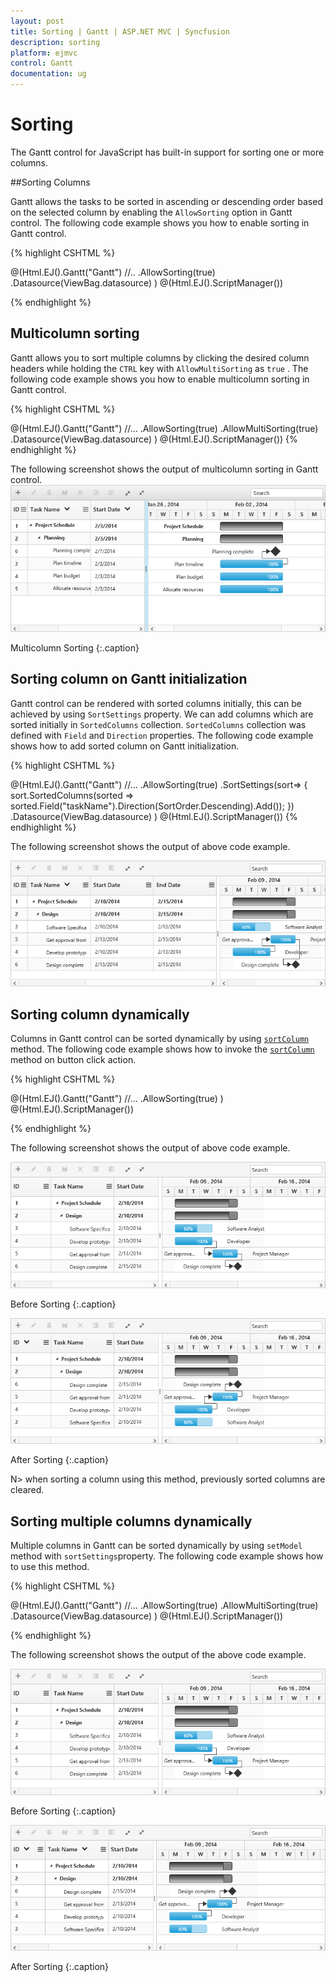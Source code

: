```yaml
---
layout: post
title: Sorting | Gantt | ASP.NET MVC | Syncfusion
description: sorting
platform: ejmvc
control: Gantt
documentation: ug
---
```


# Sorting

The Gantt control for JavaScript has built-in support for sorting one or more columns.

##Sorting Columns

Gantt allows the tasks to be sorted in ascending or descending order based on the selected column by enabling the `AllowSorting` option in Gantt control. The following code example shows you how to enable sorting in Gantt control.

{% highlight CSHTML %}

@(Html.EJ().Gantt("Gantt")
    //..
    .AllowSorting(true)
    .Datasource(ViewBag.datasource)
    )
@(Html.EJ().ScriptManager())

{% endhighlight %}

## Multicolumn sorting

Gantt allows you to sort multiple columns by clicking the desired column headers while holding the `CTRL` key with `AllowMultiSorting` as `true` . The following code example shows you how to enable multicolumn sorting in Gantt control.

{% highlight CSHTML %}

@(Html.EJ().Gantt("Gantt")
    //...
    .AllowSorting(true)
    .AllowMultiSorting(true)
    .Datasource(ViewBag.datasource)
    )
@(Html.EJ().ScriptManager())
{% endhighlight %}

The following screenshot shows the output of multicolumn sorting in Gantt control.
![](Sorting_images/Sorting_img1.png)

Multicolumn Sorting
{:.caption}

## Sorting column on Gantt initialization

Gantt control can be rendered with sorted columns initially, this can be achieved by using `SortSettings` property. We can add columns which are sorted initially in `SortedColumns` collection. `SortedColumns` collection was defined with `Field` and `Direction` properties. The following code example shows how to add sorted column on Gantt initialization.

{% highlight CSHTML %}

@(Html.EJ().Gantt("Gantt")
    //...
    .AllowSorting(true)
    .SortSettings(sort=>
        {
        sort.SortedColumns(sorted =>
            sorted.Field("taskName").Direction(SortOrder.Descending).Add());
        })
    .Datasource(ViewBag.datasource)
    )
@(Html.EJ().ScriptManager())
{% endhighlight %}

The following screenshot shows the output of above code example.

![](Sorting_images/Sorting_img2.png)

## Sorting column dynamically

Columns in Gantt control can be sorted dynamically by using [`sortColumn`](/api/js/ejgantt#methods:sortcolumn "sortColumn(mappingName, columnSortDirection)") method. The following code example shows how to invoke the [`sortColumn`](/api/js/ejgantt#methods:sortcolumn "sortColumn(mappingName, columnSortDirection)") method on button click action.

{% highlight CSHTML %}

@(Html.EJ().Gantt("Gantt")
    //...
    .AllowSorting(true)
    )
@(Html.EJ().ScriptManager())

 <script type="text/javascript">
$("#sort_column").click(function(){ 
        $("#Gantt").ejGantt("sortColumn", "taskID", ej.sortOrder.Descending);
    });
 </script>
{% endhighlight %}

The following screenshot shows the output of above code example.

![](Sorting_images/Sorting_img3.png)

Before Sorting
{:.caption}

![](Sorting_images/Sorting_img4.png)

After Sorting
{:.caption}

N> when sorting a column using this method, previously sorted columns are cleared.

## Sorting multiple columns dynamically

Multiple columns in Gantt can be sorted dynamically by using `setModel` method with `sortSettings`property. The following code example shows how to use this method.

{% highlight CSHTML %}

@(Html.EJ().Gantt("Gantt")
    //...
    .AllowSorting(true)
    .AllowMultiSorting(true)
    .Datasource(ViewBag.datasource)
    )
@(Html.EJ().ScriptManager())

<script type="text/javascript">
$("#sort_column").click(function() {
        var sortedColumns = [
             { field: "taskID", direction: ej.sortOrder.Descending },
             { field: "taskName", direction: ej.sortOrder.Descending }
            ];
        var sortSettings = {
                sortedColumns: sortedColumns
            };
        var ganttObj = $("#Gantt").ejGantt("instance");
            ganttObj.setModel({ "sortSettings": sortSettings });
    });
 </script>
{% endhighlight %}

The following screenshot shows the output of the above code example.

![](Sorting_images/Sorting_img3.png)

Before Sorting
{:.caption}

![](Sorting_images/Sorting_img5.png)

After Sorting
{:.caption}
